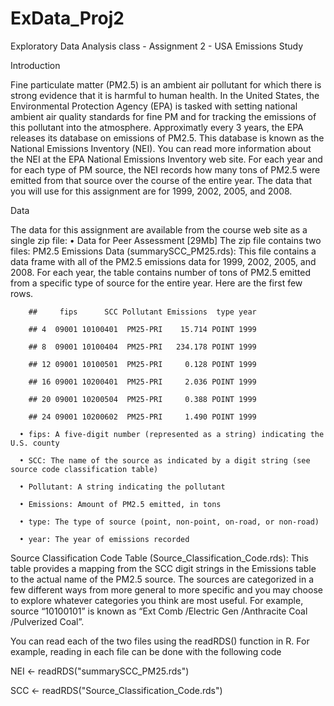 # ExData_Proj2
Exploratory Data Analysis class - Assignment 2 - USA Emissions Study

Introduction

Fine particulate matter (PM2.5) is an ambient air pollutant for which there is strong evidence that it is harmful to human health. In the United States, the Environmental Protection Agency (EPA) is tasked with setting national ambient air quality standards for fine PM and for tracking the emissions of this pollutant into the atmosphere. Approximatly every 3 years, the EPA releases its database on emissions of PM2.5. This database is known as the National Emissions Inventory (NEI). You can read more information about the NEI at the EPA National Emissions Inventory web site.
For each year and for each type of PM source, the NEI records how many tons of PM2.5 were emitted from that source over the course of the entire year. The data that you will use for this assignment are for 1999, 2002, 2005, and 2008.

Data

The data for this assignment are available from the course web site as a single zip file:
  •	Data for Peer Assessment [29Mb]
The zip file contains two files:
PM2.5 Emissions Data (summarySCC_PM25.rds): This file contains a data frame with all of the PM2.5 emissions data for 1999, 2002, 2005, and 2008. For each year, the table contains number of tons of PM2.5 emitted from a specific type of source for the entire year. Here are the first few rows.

        ##     fips      SCC Pollutant Emissions  type year
        
        ## 4  09001 10100401  PM25-PRI    15.714 POINT 1999
        
        ## 8  09001 10100404  PM25-PRI   234.178 POINT 1999
        
        ## 12 09001 10100501  PM25-PRI     0.128 POINT 1999
        
        ## 16 09001 10200401  PM25-PRI     2.036 POINT 1999
        
        ## 20 09001 10200504  PM25-PRI     0.388 POINT 1999
        
        ## 24 09001 10200602  PM25-PRI     1.490 POINT 1999
        
      •	fips: A five-digit number (represented as a string) indicating the U.S. county
      
      •	SCC: The name of the source as indicated by a digit string (see source code classification table)
      
      •	Pollutant: A string indicating the pollutant
      
      •	Emissions: Amount of PM2.5 emitted, in tons
      
      •	type: The type of source (point, non-point, on-road, or non-road)
      
      •	year: The year of emissions recorded
      
  
Source Classification Code Table (Source_Classification_Code.rds): This table provides a mapping from the SCC digit strings in the Emissions table to the actual name of the PM2.5 source. The sources are categorized in a few different ways from more general to more specific and you may choose to explore whatever categories you think are most useful. For example, source “10100101” is known as “Ext Comb /Electric Gen /Anthracite Coal /Pulverized Coal”.


You can read each of the two files using the readRDS() function in R. For example, reading in each file can be done with the following code

  NEI <- readRDS("summarySCC_PM25.rds")
  
  SCC <- readRDS("Source_Classification_Code.rds")
